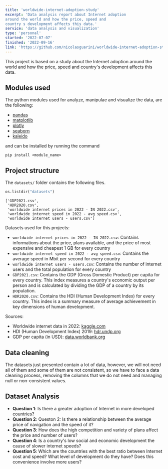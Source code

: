 ```yaml
---
title: 'worldwide-internet-adoption-study'
excerpt: 'Data analysis report about Internet adoption
around the world and how the price, speed and
country s development affects this data.'
service: 'data analysis and visualization'
type: 'personal'
started: '2022-07-07'
finished: '2022-09-16'
link: 'https://github.com/nicolasguarini/worldwide-internet-adoption-study'
---
```


This project is based on a study about the Internet adoption around the world and how the price, speed and country's development affects this data.

## Modules used
The python modules used for analyze, manipulae and visualize the data, are the following:

- [pandas](https://pypi.org/project/pandas/)
- [matplotlib](https://pypi.org/project/matplotlib/)
- [plotly](https://pypi.org/project/plotly/)
- [seaborn](https://pypi.org/project/seaborn/)
- [kaleido](https://pypi.org/project/kaleido/)

and can be installed by running the command 
```
pip install <module_name>
```

## Project structure


The `datasets/` folder contains the following files.


```python
os.listdir("datasets")
```
    ['GDP2021.csv',
     'HDR2020.csv',
     'worldwide internet prices in 2022 - IN 2022.csv',
     'worldwide internet speed in 2022 - avg speed.csv',
     'worldwide internet users - users.csv']



Datasets used for this projects:
- `worldwide internet prices in 2022 - IN 2022.csv`: Contains informations about the price, plans available, and the price of most expensive and cheapest 1 GB for every country
- `worldwide internet speed in 2022 - avg speed.csv`: Contains the average speed in Mbit per second for every country
- `worldwide internet users - users.csv`: Contains the number of internet users and the total population for every country
- `GDP2021.csv`: Contains the GDP (Gross Domestic Product) per capita for every country. This index measures a country's economic output per person and is calculated by dividing the GDP of a country by its population.
- `HDR2020.csv`: Contains the HDI (Human Development Index) for every country. This index is a summary measure of average achievement in key dimensions of human development.

Sources:
- Worldwide internet data in 2022: [kaggle.com](https://www.kaggle.com/datasets/ramjasmaurya/1-gb-internet-price)
- HDI (Human Development Index) 2019: [hdr.undp.org](https://hdr.undp.org/data-center/documentation-and-downloads)
- GDP per capita (in USD): [data.worldbank.org](https://data.worldbank.org/indicator/NY.GDP.PCAP.CD)


## Data cleaning
The datasets just presented contain a lot of data, however, we will not need all of them and some of them are not consistent, so we have to face a data cleaning process, removing the columns that we do not need and managing null or non-consistent values.

## Dataset Analysis

- **Question 1**: Is there a greater adoption of Internet in more developed countries?
- **Question 2**: Queston 2: Is there a relationship between the average price of navigation and the speed of it?
- **Question 3**: How does the high competition and variety of plans affect the price and number of users?
- **Question 4**: Is a country's low social and economic development the cause of slower internet speeds?
- **Question 5**: Which are the countries with the best ratio between Internet cost and speed? What level of development do they have? Does this convenience involve more users?
